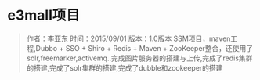 # e3mall项目

>作者：李亚东
时间：2015/09/01
版本：1.0版本
SSM项目，maven工程,Dubbo + SSO + Shiro + Redis + Maven + ZooKeeper整合，还使用了solr,freemarker,activemq..完成图片服务器的搭建与上传,完成了redis集群的搭建,完成了solr集群的搭建,完成了dubble和zookeeper的搭建

